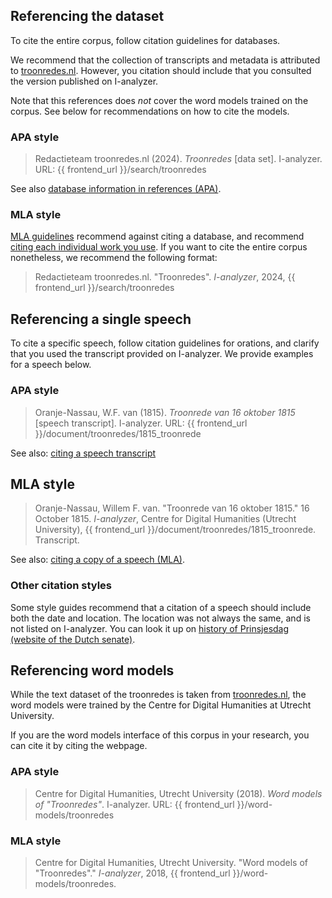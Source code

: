 ## Referencing the dataset

To cite the entire corpus, follow citation guidelines for databases.

We recommend that the collection of transcripts and metadata is attributed to [troonredes.nl](http://troonredes.nl). However, you citation should include that you consulted the version published on I-analyzer.

Note that this references does *not* cover the word models trained on the corpus. See below for recommendations on how to cite the models.

### APA style

> Redactieteam troonredes.nl (2024). *Troonredes* [data set]. I-analyzer. URL: {{ frontend_url }}/search/troonredes

See also [database information in references (APA)](https://apastyle.apa.org/style-grammar-guidelines/references/database-information).

### MLA style

[MLA guidelines](https://style.mla.org/) recommend against citing a database, and recommend [citing each individual work you use](https://style.mla.org/separate-entries-database-works/). If you want to cite the entire corpus nonetheless, we recommend the following format:

> Redactieteam troonredes.nl. "Troonredes". *I-analyzer*, 2024, {{ frontend_url }}/search/troonredes

## Referencing a single speech

To cite a specific speech, follow citation guidelines for orations, and clarify that you used the transcript provided on I-analyzer. We provide examples for a speech below.

### APA style

> Oranje-Nassau, W.F. van (1815). *Troonrede van 16 oktober 1815* [speech transcript]. I-analyzer. URL: {{ frontend_url }}/document/troonredes/1815_troonrede

See also: [citing a speech transcript](https://apastyle.apa.org/style-grammar-guidelines/references/examples/transcript-audiovisual-work-references#1)

## MLA style

> Oranje-Nassau, Willem F. van. "Troonrede van 16 oktober 1815." 16 October 1815. *I-analyzer*, Centre for Digital Humanities (Utrecht University), {{ frontend_url }}/document/troonredes/1815_troonrede. Transcript.

See also: [citing a copy of a speech (MLA)](https://style.mla.org/citing-a-copy-of-a-speech/).

### Other citation styles

Some style guides recommend that a citation of a speech should include both the date and location. The location was not always the same, and is not listed on I-analyzer. You can look it up on [history of Prinsjesdag (website of the Dutch senate)](https://www.eerstekamer.nl/historische_gebeurtenis/geschiedenis_prinsjesdag).

## Referencing word models

While the text dataset of the troonredes is taken from [troonredes.nl](http://troonredes.nl), the word models were trained by the Centre for Digital Humanities at Utrecht University.

If you are the word models interface of this corpus in your research, you can cite it by citing the webpage.

### APA style

> Centre for Digital Humanities, Utrecht University (2018). *Word models of "Troonredes"*. I-analyzer. URL: {{ frontend_url }}/word-models/troonredes

### MLA style

> Centre for Digital Humanities, Utrecht University. "Word models of "Troonredes"." *I-analyzer*, 2018, {{ frontend_url }}/word-models/troonredes.
